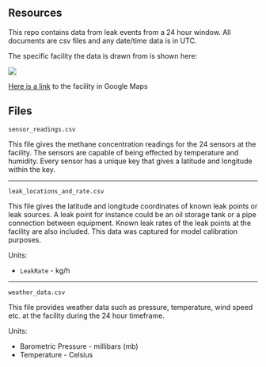 ## Resources

This repo contains data from leak events from a 24 hour window. All documents are csv files and any date/time data is in UTC.

The specific facility the data is drawn from is shown here:

![](facility_map.png)

[Here is a link](https://www.google.com/maps/place/40%C2%B035%2746.0%22N+105%C2%B008%2724.3%22W/@40.5955073,-105.1399915,163m/data=!3m1!1e3!4m4!3m3!8m2!3d40.596114!4d-105.140075?entry=ttu) to the facility in Google Maps

## Files

```sensor_readings.csv```

This file gives the methane concentration readings for the 24 sensors at the facility. The sensors are capable of being effected by temperature and humidity. Every sensor has a unique key that gives a latitude and longitude within the key.

---

```leak_locations_and_rate.csv```

This file gives the latitude and longitude coordinates of known leak points or leak sources. A leak point for instance could be an oil storage tank or a pipe connection between equipment. Known leak rates of the leak points at the facility are also included. This data was captured for model calibration purposes.


Units:
- `LeakRate` - kg/h

---

```weather_data.csv```

This file provides weather data such as pressure, temperature, wind speed etc. at the facility during the 24 hour timeframe.

Units:
- Barometric Pressure - millibars (mb)
- Temperature - Celsius
